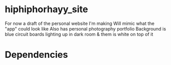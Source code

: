 # hiphiphorhayy_site

For now a draft of the personal website I'm making
Will mimic what the "app" could look like
Also has personal photography portfolio
Background is blue circuit boards lighting up in
dark room & them is white on top of it

# Dependencies